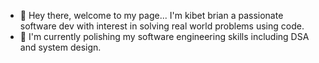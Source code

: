 - 👋 Hey there, welcome to my page... I'm kibet brian a passionate software dev with interest in solving real world problems using code.
- 🌱 I'm currently polishing my software engineering skills including DSA and system design.

<!---
KibetBrian/KibetBrian is a ✨ special ✨ repository because its `README.md` (this file) appears on your GitHub profile.
You can click the Preview link to take a look at your changes.
--->
